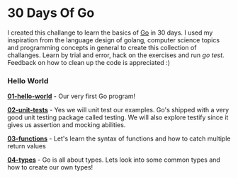 # 30 Days Of Go
I created this challange to learn the basics of [Go](https://golang.org/) in 30 days. I used my inspiration
from the language design of golang, computer science topics and programming concepts in general to create this collection of challanges.
Learn by trial and error, hack on the exercises and run *go test*.
Feedback on how to clean up the code is appreciated :)

### Hello World
**[01-hello-world](01-hello-world)** - Our very first Go program!

**[02-unit-tests](02-unit-tests)** - Yes we will unit test our examples. Go's shipped with a very good unit testing package
called testing. We will also explore testify since it gives us assertion and mocking abilities.

**[03-functions](03-functions)** - Let's learn the syntax of functions and how to catch multiple return values

**[04-types](04-types)** - Go is all about types. Lets look into some common types and how to
create our own types!